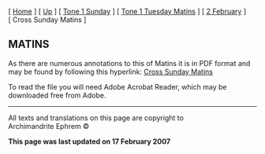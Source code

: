\[ [Home](index.md) \] \[ [Up](annotated_translations.md) \]
\[ [Tone 1 Sunday](tone_1_sunday.md) \]
\[ [Tone 1 Tuesday Matins](tone_1_tuesday_matins.md) \]
\[ [2 February](2_february1.md) \] \[ Cross Sunday Matins \]

## MATINS

As there are numerous annotations to this of Matins it is in PDF format
and may be found by following this hyperlink: [Cross Sunday
Matins](CrossSunMat2006.pdf)

To read the file you will need Adobe Acrobat Reader, which may be
downloaded free from Adobe.

-----

All texts and translations on this page are copyright to  
Archimandrite Ephrem ©

**This page was last updated on 17 February 2007**

